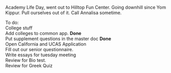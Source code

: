 Academy Life Day, went out to Hilltop Fun Center. Going downhill since Yom Kippur. Pull ourselves out of it. Call Annalisa sometime.

To do:  
College stuff  
Add colleges to common app. **Done**  
Put supplement questions in the master doc **Done**  
Open California and UCAS Application  
Fill out our senior questionnaire.  
Write essays for tuesday meeting  
Review for Bio test.  
Review for Greek Quiz